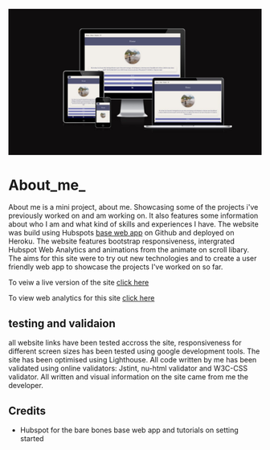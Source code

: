 
![mock-up-image](/project/images/mock-up-image.jpg)

# About_me_ 

About me is a mini project, about me. Showcasing some of the projects i've previously worked on and am working on. It also features some information about who I am and what kind of skills and experiences I have. The website was build using Hubspots [base web app](https://github.com/HubSpot/BaseWebApp) on Github and deployed on Heroku. 
The website features bootstrap responsiveness, intergrated Hubspot Web Analytics and animations from the animate on scroll libary. 
The aims for this site were to try out new technologies and to create a user friendly web app to showcase the projects I've worked on so far. 

To veiw a live version of the site [click here](https://sam-hulme-about-me.herokuapp.com/)

To view web analytics for this site [click here](https://app-eu1.hubspot.com/reports-dashboard/139645818/view/105908522)


## testing and validaion

all website links have been tested accross the site, responsiveness for different screen sizes has been tested using google development tools. The site has been optimised using Lighthouse. All code written by me has been validated using online validators: Jstint, nu-html validator and W3C-CSS validator. All written and visual information on the site came from me the developer. 

## Credits

- Hubspot for the bare bones base web app and tutorials on setting started